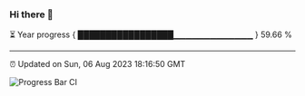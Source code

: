### Hi there 👋

⏳ Year progress { █████████████████▁▁▁▁▁▁▁▁▁▁▁▁▁ } 59.66 %

---

⏰ Updated on Sun, 06 Aug 2023 18:16:50 GMT

![Progress Bar CI](https://github.com/liununu/liununu/workflows/Progress%20Bar%20CI/badge.svg)
